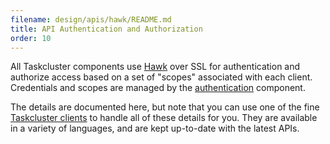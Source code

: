 ```yaml
---
filename: design/apis/hawk/README.md
title: API Authentication and Authorization
order: 10
---
```


All Taskcluster components use [Hawk](https://github.com/hueniverse/hawk) over
SSL for authentication and authorize access based on a set of "scopes"
associated with each client. Credentials and scopes are managed by the
[authentication](/docs/reference/platform/taskcluster-auth/references/api) component.

The details are documented here, but note that you can use one of the fine
[Taskcluster clients](/docs/manual/tools/clients) to handle all of these details for
you. They are available in a variety of languages, and are kept up-to-date
with the latest APIs.
